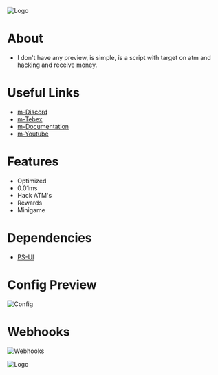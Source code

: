 ![Logo](https://media.discordapp.net/attachments/1019726083827961956/1080645919290179676/atmrobbery.png)

# About
- I don't have any preview, is simple, is a script with target on atm and hacking and receive money.

# Useful Links

* [m-Discord](https://discord.gg/marcinhu) 
* [m-Tebex](https://marcinhu.tebex.io/) 
* [m-Documentation](https://mscripts.gitbook.io/docs/) 
* [m-Youtube](https://www.youtube.com/channel/UCFuqHVtOqj7c3iE-UgPgH7g) 

# **Features**

- Optimized
- 0.01ms
- Hack ATM's
- Rewards
- Minigame

# **Dependencies**
* [PS-UI](https://github.com/Project-Sloth/ps-ui)

# **Config Preview**

![Config](https://media.discordapp.net/attachments/1019726083827961956/1080643594211315762/image.png)

# **Webhooks**

![Webhooks](https://media.discordapp.net/attachments/954483760060059718/1080646497827295242/image.png)



![Logo](https://media.discordapp.net/attachments/1049749773185470537/1080643796934610954/transparent-logo_1.png)